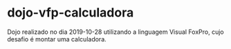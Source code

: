 # dojo-vfp-calculadora
Dojo realizado no dia 2019-10-28 utilizando a linguagem Visual FoxPro, cujo desafio é montar uma calculadora.
